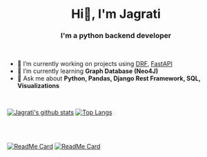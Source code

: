 <h1 align="center">Hi👋, I'm Jagrati</h1>
<h3 align="center" >I'm a python backend developer</h3>

<br>

- 🔭 I’m currently working on projects using [DRF](https://www.django-rest-framework.org/), [FastAPI](https://fastapi.tiangolo.com/)
- 🌱 I’m currently learning **Graph Database (Neo4J)**
- 💬 Ask me about **Python, Pandas, Django Rest Framework, SQL, Visualizations**

<br>

[![Jagrati's github stats](https://github-readme-stats.vercel.app/api?username=jgrt&hide=contribs&count_private=true&show_icons=true&theme=radical&hide_border=true)](https://github.com/jgrt/github-readme-stats)
[![Top Langs](https://github-readme-stats.vercel.app/api/top-langs/?username=jgrt&layout=compact&theme=radical&hide_border=true&langs_count=6)](https://github.com/jgrt/github-readme-stats)


<br>
<br>

[![ReadMe Card](https://github-readme-stats.vercel.app/api/pin/?username=jgrt&repo=drf-book-my-ticket)](https://github.com/jgrt/drf-book-my-ticket)
[![ReadMe Card](https://github-readme-stats.vercel.app/api/pin/?username=jgrt&repo=101-Pandas-Exercises)](https://github.com/jgrt/101-Pandas-Exercises)

